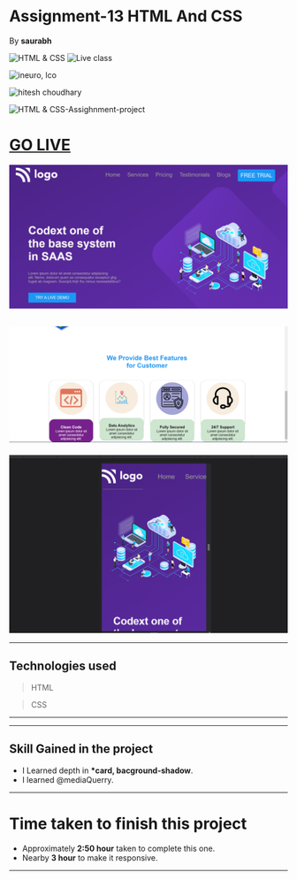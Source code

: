 <!-- @format -->

# Assignment-13 HTML And CSS

By **saurabh**

![HTML & CSS](https://img.shields.io/badge/HTML-CSS-orange)
![Live class](https://img.shields.io/badge/LIVE--CLASS-PROJECT--13-lightgrey)

![ineuro, lco](https://img.shields.io/badge/iNeuron-LCO-green)

![hitesh choudhary](https://img.shields.io/badge/Hitesh--Choudhary-Full--stack--JS--bootcamp-red)

![HTML & CSS-Assighnment-project](https://img.shields.io/badge/Responsive-Ineuron--Assignment-blue)

# [GO LIVE](https://saas-project-13-ineuro.netlify.app/)

![](./Images/Screenshot%202022-08-29%20201659.png)

## ![](./Images/Screenshot%202022-08-29%20194232.png)

![](./Images/Screenshot%202022-08-29%20194358.png)

---

## Technologies used

> HTML

> CSS

---

---

## **Skill Gained in the project**

- I Learned depth in **\*card, bacground-shadow**.
- I learned @mediaQuerry.

---

# Time taken to finish this project

- Approximately **2:50 hour** taken to complete this one.
- Nearby **3 hour** to make it responsive.

---
